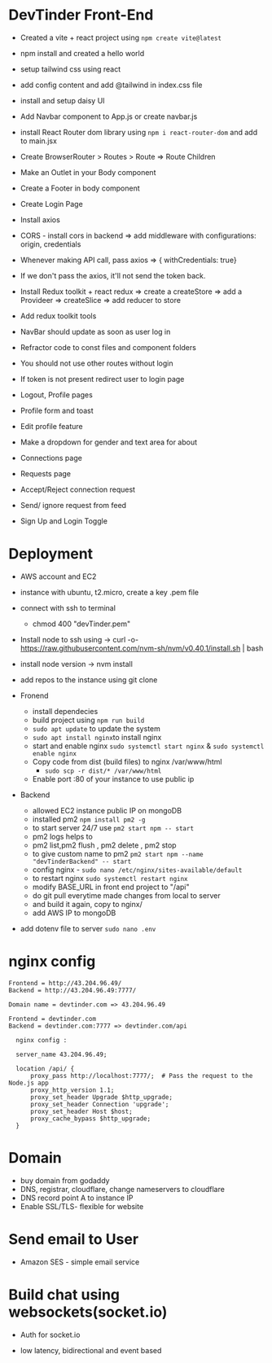 # DevTinder Front-End

- Created a vite + react project using `npm create vite@latest`
- npm install and created a hello world
- setup tailwind css using react
- add config content and add @tailwind in index.css file
- install and setup daisy UI
- Add Navbar component to App.js or create navbar.js
- install React Router dom library using `npm i react-router-dom` and add to main.jsx
- Create BrowserRouter > Routes > Route => Route Children
- Make an Outlet in your Body component
- Create a Footer in body component

- Create Login Page
- Install axios
- CORS - install cors in backend => add middleware with configurations: origin, credentials
- Whenever making API call, pass axios => { withCredentials: true}
- If we don't pass the axios, it'll not send the token back.
- Install Redux toolkit + react redux => create a createStore => add a Provideer => createSlice => add reducer to store
- Add redux toolkit tools
- NavBar should update as soon as user log in
- Refractor code to const files and component folders

- You should not use other routes without login
- If token is not present redirect user to login page
- Logout, Profile pages
- Profile form and toast
- Edit profile feature
- Make a dropdown for gender and text area for about

- Connections page
- Requests page
- Accept/Reject connection request
- Send/ ignore request from feed
- Sign Up and Login Toggle

# Deployment

- AWS account and EC2

- instance with ubuntu, t2.micro, create a key .pem file
- connect with ssh to terminal
  - chmod 400 "devTinder.pem"
- Install node to ssh using -> curl -o- https://raw.githubusercontent.com/nvm-sh/nvm/v0.40.1/install.sh | bash
- install node version -> nvm install <version>
- add repos to the instance using git clone

- Fronend

  - install dependecies
  - build project using `npm run build`
  - `sudo apt update` to update the system
  - `sudo apt install nginx`to install nginx
  - start and enable nginx `sudo systemctl start nginx` & `sudo systemctl enable nginx`
  - Copy code from dist (build files) to nginx /var/www/html
    - `sudo scp -r dist/* /var/www/html`
  - Enable port :80 of your instance to use public ip

- Backend

  - allowed EC2 instance public IP on mongoDB
  - installed pm2 `npm install pm2 -g`
  - to start server 24/7 use `pm2 start npm -- start`
  - pm2 logs helps to
  - pm2 list,pm2 flush <name>, pm2 delete <name>, pm2 stop <name>
  - to give custom name to pm2 `pm2 start npm --name "devTinderBackend" -- start`
  - config nginx - `sudo nano /etc/nginx/sites-available/default`
  - to restart nginx `sudo systemctl restart nginx`
  - modify BASE_URL in front end project to "/api"
  - do git pull everytime made changes from local to server
  - and build it again, copy to nginx/
  - add AWS IP to mongoDB

- add dotenv file to server `sudo nano .env`

# nginx config

    Frontend = http://43.204.96.49/
    Backend = http://43.204.96.49:7777/

    Domain name = devtinder.com => 43.204.96.49

    Frontend = devtinder.com
    Backend = devtinder.com:7777 => devtinder.com/api

      nginx config :

      server_name 43.204.96.49;

      location /api/ {
          proxy_pass http://localhost:7777/;  # Pass the request to the Node.js app
          proxy_http_version 1.1;
          proxy_set_header Upgrade $http_upgrade;
          proxy_set_header Connection 'upgrade';
          proxy_set_header Host $host;
          proxy_cache_bypass $http_upgrade;
      }

# Domain

- buy domain from godaddy
- DNS, registrar, cloudflare, change nameservers to cloudflare
- DNS record point A to instance IP
- Enable SSL/TLS- flexible for website

# Send email to User

- Amazon SES - simple email service

# Build chat using websockets(socket.io)

- Auth for socket.io

- low latency, bidirectional and event based
